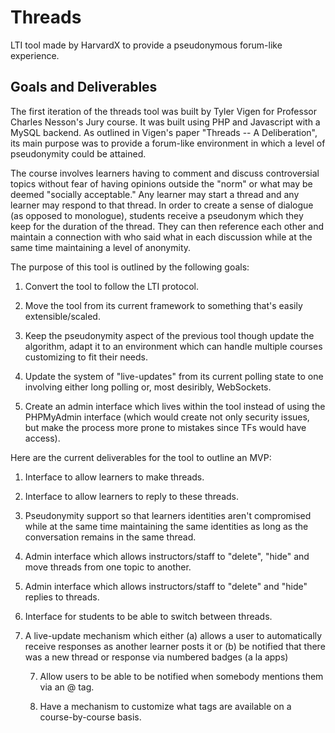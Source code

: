 # Threads
LTI tool made by HarvardX to provide a pseudonymous forum-like experience. 

## Goals and Deliverables

The first iteration of the threads tool was built by Tyler Vigen for Professor 
Charles Nesson's Jury course. It was built using PHP and Javascript with a
MySQL backend. As outlined in Vigen's paper "Threads -- A Deliberation", its
main purpose was to provide a forum-like environment in which a level of 
pseudonymity could be attained. 

The course involves learners having to comment and discuss controversial topics
without fear of having opinions outside the "norm" or what may be deemed
"socially acceptable." Any learner may start a thread and any learner may
respond to that thread. In order to create a sense of dialogue (as opposed
to monologue), students receive a pseudonym which they keep for the duration
of the thread. They can then reference each other and maintain a connection
with who said what in each discussion while at the same time maintaining a level
of anonymity.

The purpose of this tool is outlined by the following goals:

1. Convert the tool to follow the LTI protocol.

2. Move the tool from its current framework to something that's easily extensible/scaled.

3. Keep the pseudonymity aspect of the previous tool though update the algorithm, adapt it to an environment which can handle multiple courses customizing to fit their needs.

4. Update the system of "live-updates" from its current polling state to one involving either long polling or, most desiribly, WebSockets.

5. Create an admin interface which lives within the tool instead of using the PHPMyAdmin interface (which would create not only security issues, but make the process more prone to mistakes since TFs would have access).

Here are the current deliverables for the tool to outline an MVP:

1. Interface to allow learners to make threads.

2. Interface to allow learners to reply to these threads.

3. Pseudonymity support so that learners identities aren't compromised
   while at the same time maintaining the same identities as long as
   the conversation remains in the same thread.

4. Admin interface which allows instructors/staff to "delete",
   "hide" and move threads from one topic to another.

4. Admin interface which allows instructors/staff to "delete" and
   "hide" replies to threads.

5. Interface for students to be able to switch between threads.

6. A live-update mechanism which either (a) allows a user to automatically
   receive responses as another learner posts it or (b) be notified
   that there was a new thread or response via numbered badges (a la apps)
       
    7. Allow users to be able to be notified when somebody mentions them via
       an @ tag.
       
    8. Have a mechanism to customize what tags are available on a 
       course-by-course basis. 
